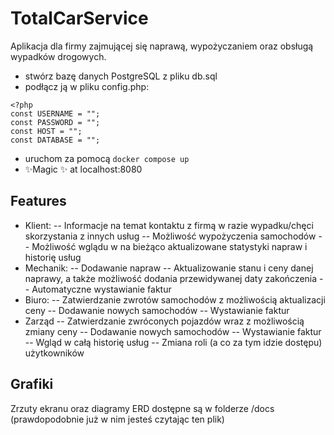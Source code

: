 # TotalCarService

Aplikacja dla firmy zajmującej się naprawą, wypożyczaniem oraz obsługą wypadków drogowych.

- stwórz bazę danych PostgreSQL z pliku db.sql
- podłącz ją w pliku config.php:
```
<?php
const USERNAME = "";
const PASSWORD = "";
const HOST = "";
const DATABASE = "";
```
- uruchom za pomocą `docker compose up`
- ✨Magic ✨ at localhost:8080

## Features

- Klient:
-- Informacje na temat kontaktu z firmą w razie wypadku/chęci skorzystania z innych usług
-- Możliwość wypożyczenia samochodów
-- Możliwość wglądu w na bieżąco aktualizowane statystyki napraw i historię usług
- Mechanik:
-- Dodawanie napraw
-- Aktualizowanie stanu i ceny danej naprawy, a także możliwość dodania przewidywanej daty zakończenia
-- Automatyczne wystawianie faktur
- Biuro:
-- Zatwierdzanie zwrotów samochodów z możliwością aktualizacji ceny
-- Dodawanie nowych samochodów
-- Wystawianie faktur
- Zarząd
-- Zatwierdzanie zwróconych pojazdów wraz z możliwością zmiany ceny
-- Dodawanie nowych samochodów
-- Wystawianie faktur
-- Wgląd w całą historię usług
-- Zmiana roli (a co za tym idzie dostępu) użytkowników

## Grafiki
Zrzuty ekranu oraz diagramy ERD dostępne są w folderze /docs (prawdopodobnie już w nim jesteś czytając ten plik)
